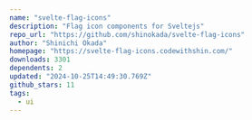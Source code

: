 ```yaml
---
name: "svelte-flag-icons"
description: "Flag icon components for Sveltejs"
repo_url: "https://github.com/shinokada/svelte-flag-icons"
author: "Shinichi Okada"
homepage: "https://svelte-flag-icons.codewithshin.com/"
downloads: 3301
dependents: 2
updated: "2024-10-25T14:49:30.769Z"
github_stars: 11
tags: 
  - ui
---
```

